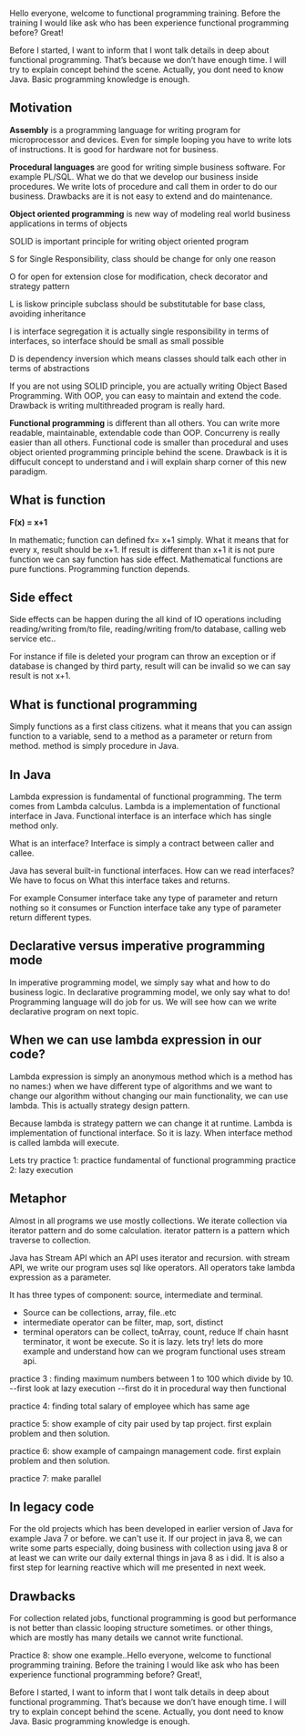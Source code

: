 Hello everyone, welcome to functional programming training. Before the training I would like ask who has been experience functional programming before? Great! 

Before I started, I want to inform that I wont talk details in deep about functional programming. That’s because we don’t have enough time. I will try to explain concept behind the scene. Actually, you dont need to know Java. Basic programming knowledge is enough.



Motivation
------------------------------------
<b>Assembly</b> is a programming language for writing program for microprocessor and devices. Even for simple looping you have to write lots of instructions. It is good for hardware not for business.

<b>Procedural languages</b> are good for writing simple business software. For example PL/SQL. What we do that we develop our business inside procedures. We write lots of procedure and call them in order to do our business. Drawbacks are it is not easy to extend and do maintenance. 

<b>Object oriented programming</b> is new way of modeling real world business applications in terms of objects

SOLID is important principle for writing object oriented program

S for Single Responsibility, class should be change for only one reason

O for open for extension close for modification, check decorator and strategy pattern

L is liskow principle subclass should be substitutable for base class, avoiding inheritance 

I is interface segregation it is actually single responsibility in terms of interfaces, so interface should be small as small possible

D is dependency inversion which means classes should talk each other in terms of abstractions

If you are not using SOLID principle, you are actually writing Object Based Programming. With OOP, you can easy to maintain and extend the code. Drawback is writing multithreaded program is really hard.

<b>Functional programming</b> is different than all others. You can write more readable, maintainable, extendable code than OOP. Concurreny is really easier than all others.
Functional code is smaller than procedural and uses object oriented programming principle behind the scene. Drawback is it is diffucult concept to understand and i will explain sharp corner of this new paradigm.



What is function
--------------------------------------
<b> F(x) = x+1 </b>

In mathematic; function can defined fx= x+1 simply. What it means that for every x, result should be x+1. If result is different than x+1 it is not pure function we can say function has side effect. Mathematical functions are pure functions. Programming function depends.



Side effect
----------------------------------------
Side effects can be happen during the all kind of IO operations including reading/writing from/to file, reading/writing from/to database, calling web service etc..

For instance if file is deleted your program can throw an exception or if database is changed by third party, result will can be invalid so we can say result is not x+1.



What is functional programming
--------------------------------------
Simply functions as a first class citizens. what it means that you can assign function to a variable, send to a method as a parameter or return from method. method is simply procedure in Java.




In Java
-------------------------------------
Lambda expression is fundamental of functional programming. The term comes from Lambda calculus. Lambda is a implementation of functional interface in Java. Functional interface is an interface which has single method only.

What is an interface? Interface is simply a contract between caller and callee.

Java has several built-in functional interfaces. 
How can we read interfaces? We have to focus on What this interface takes and returns. 

For example Consumer interface take any type of parameter and return nothing so it consumes 
or Function interface take any type of parameter return different types.



Declarative versus imperative programming mode
----------------------------------------
In imperative programming model, we simply say what and how to do business logic. In declarative programming model, we only say what to do! Programming language will do job for us. We will see how can we write declarative program on next topic.



When we can use lambda expression in our code?
----------------------------------------
Lambda expression is simply an anonymous method which is a method has no names:) when we have different type of algorithms and we want to change our algorithm without changing our main functionality, we can use lambda. This is actually strategy design pattern.

Because lambda is strategy pattern we can change it at runtime. Lambda is implementation of functional interface. So it is lazy. When interface method is called lambda will execute.

Lets try 
practice 1: practice fundamental of functional programming 
practice 2: lazy execution



Metaphor
--------------------------------------
Almost in all programs we use mostly collections. We iterate collection via iterator pattern and do some calculation. iterator pattern is a pattern which traverse to collection.

Java has Stream API which an API uses iterator and recursion. with stream API, we write our program uses sql like operators. All operators take lambda expression as a parameter.

It has three types of component: source, intermediate and terminal. 
- Source can be collections, array, file..etc
- intermediate operator can be filter, map, sort, distinct 
- terminal operators can be collect, toArray, count, reduce
If chain hasnt terminator, it wont be execute. So it is lazy. lets try! lets do more example and understand how can we program functional uses stream api.

practice 3 : finding maximum numbers between 1 to 100 which divide by 10. --first look at lazy execution --first do it in procedural way then functional

practice 4: finding total salary of employee which has same age

practice 5: show example of city pair used by tap project. first explain problem and then solution.

practice 6: show example of campaingn management code. first explain problem and then solution.

practice 7: make parallel



In legacy code
--------------------------------------
For the old projects which has been developed in earlier version of Java for example Java 7 or before. we can't use it. If our project in java 8, we can write some parts especially, doing business with collection using java 8 or at least we can write our daily external things in java 8 as i did. It is also a first step for learning reactive which will me presented in next week.



Drawbacks
------------------------------------
For collection related jobs, functional programming is good but performance is not better than classic looping structure sometimes. or other things, which are mostly has many details we cannot write functional.

Practice 8: show one example..Hello everyone, welcome to functional programming training. Before the training I would like ask who has been experience functional programming before? Great!, 

Before I started, I want to inform that I wont talk details in deep about functional programming. That’s because we don’t have enough time. I will try to explain concept behind the scene. Actually, you dont need to know Java. Basic programming knowledge is enough.

